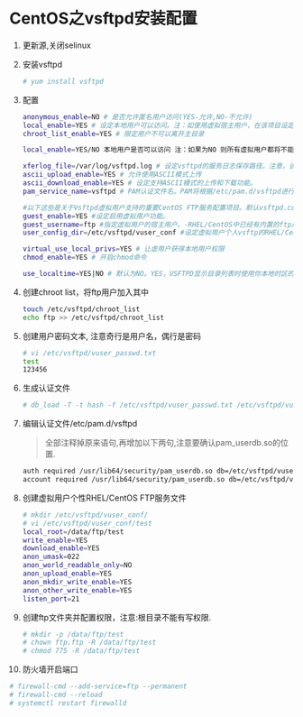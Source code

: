 
# CentOS之vsftpd安装配置

1. 更新源,关闭selinux

2. 安装vsftpd

    ```bash
    # yum install vsftpd
    ```

3. 配置

    ```bash
    anonymous_enable=NO # 是否允许匿名用户访问(YES-允许,NO-不允许)
    local_enable=YES # 设定本地用户可以访问。注：如使用虚拟宿主用户，在该项目设定为NO的情况下所有虚拟用户将无法访问。
    chroot_list_enable=YES # 限定用户不可以离开主目录

    local_enable=YES/NO 本地用户是否可以访问 注：如果为NO 则所有虚拟用户都将不能访问原因：虚拟用户访问在主机上其实是以本地用户访问的

    xferlog_file=/var/log/vsftpd.log # 设定vsftpd的服务日志保存路径。注意，该文件默认不存在。必须要手动touch出来
    ascii_upload_enable=YES # 允许使用ASCII模式上传
    ascii_download_enable=YES # 设定支持ASCII模式的上传和下载功能。
    pam_service_name=vsftpd # PAM认证文件名。PAM将根据/etc/pam.d/vsftpd进行认证

    #以下这些是关于Vsftpd虚拟用户支持的重要CentOS FTP服务配置项目。默认vsftpd.conf中不包含这些设定项目，需要自己手动添加RHEL/CentOS FTP服务配置。
    guest_enable=YES #设定启用虚拟用户功能。
    guest_username=ftp #指定虚拟用户的宿主用户。-RHEL/CentOS中已经有内置的ftp用户了（注：此用户在chroot_list_file=/etc/vsftpd/chroot_list文件里所指定的用户）
    user_config_dir=/etc/vsftpd/vuser_conf #设定虚拟用户个人vsftp的RHEL/CentOS FTP服务文件存放路径。存放虚拟用户个性的FTP服务文件(配置文件名=虚拟用户名)

    virtual_use_local_privs=YES # 让虚用户获得本地用户权限
    chmod_enable=YES # 开启chmod命令

    use_localtime=YES|NO # 默认为NO。YES，VSFTPD显示目录列表时使用你本地时区的时间。默认是显示GMT时间。同样，由ftp命令“MDTM”返回的时间值也受此选项影响。
    ```

4. 创建chroot list，将ftp用户加入其中

    ```bash
    touch /etc/vsftpd/chroot_list
    echo ftp >> /etc/vsftpd/chroot_list
    ```

5. 创建用户密码文本, 注意奇行是用户名，偶行是密码

    ```bash
    # vi /etc/vsftpd/vuser_passwd.txt
    test
    123456
    ```

6. 生成认证文件

    ```bash
    # db_load -T -t hash -f /etc/vsftpd/vuser_passwd.txt /etc/vsftpd/vuser_passwd.db
    ```

7. 编辑认证文件/etc/pam.d/vsftpd
    > 全部注释掉原来语句,再增加以下两句,注意要确认pam_userdb.so的位置.

    ```bash
    auth required /usr/lib64/security/pam_userdb.so db=/etc/vsftpd/vuser_passwd
    account required /usr/lib64/security/pam_userdb.so db=/etc/vsftpd/vuser_passwd
    ```
8. 创建虚拟用户个性RHEL/CentOS FTP服务文件

    ```bash
    # mkdir /etc/vsftpd/vuser_conf/
    # vi /etc/vsftpd/vuser_conf/test
    local_root=/data/ftp/test
    write_enable=YES
    download_enable=YES
    anon_umask=022
    anon_world_readable_only=NO
    anon_upload_enable=YES
    anon_mkdir_write_enable=YES
    anon_other_write_enable=YES
    listen_port=21
    ```

9. 创建ftp文件夹并配置权限，注意:根目录不能有写权限.

    ```bash
    # mkdir -p /data/ftp/test
    # chown ftp.ftp -R /data/ftp/test
    # chmod 775 -R /data/ftp/test
    ```

10. 防火墙开启端口

```bash
# firewall-cmd --add-service=ftp --permanent
# firewall-cmd --reload
# systemctl restart firewalld
```